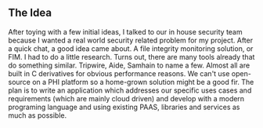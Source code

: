 ## The Idea

After toying with a few initial ideas, I talked to our in house security team because I wanted a real world security related problem for my project. After a quick chat, a good idea came about. A file integrity monitoring solution, or FIM. I had to do a little research. Turns out, there are many tools already that do something similar. Tripwire, Aide, Samhain to name a few. Almost all are built in C derivatives for obvious performance reasons. We can't use open-source on a PHI platform so a home-grown solution might be a good fir. The plan is to write an application which addresses our specific uses cases and requirements (which are mainly cloud driven) and develop with a modern programing language and using existing PAAS, libraries and services as much as possible.
